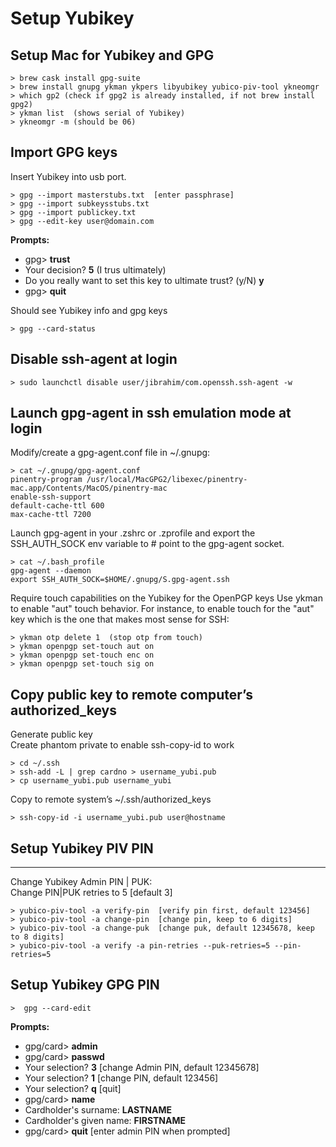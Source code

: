 # Setup Yubikey

## Setup Mac for Yubikey and GPG

```
> brew cask install gpg-suite
> brew install gnupg ykman ykpers libyubikey yubico-piv-tool ykneomgr
> which gp2 (check if gpg2 is already installed, if not brew install gpg2)
> ykman list  (shows serial of Yubikey)
> ykneomgr -m (should be 06)
```

## Import GPG keys
Insert Yubikey into usb port.  

```
> gpg --import masterstubs.txt  [enter passphrase]
> gpg --import subkeysstubs.txt
> gpg --import publickey.txt
> gpg --edit-key user@domain.com
```
**Prompts:**

* gpg> **trust**  
* Your decision?  **5** (I trus ultimately)  
* Do you really want to set this key to ultimate trust? (y/N) **y**
* gpg> **quit**


Should see Yubikey info and gpg keys

```
> gpg --card-status 
```

## Disable ssh-agent at login

```
> sudo launchctl disable user/jibrahim/com.openssh.ssh-agent -w
```

## Launch gpg-agent in ssh emulation mode at login
Modify/create a gpg-agent.conf file in ~/.gnupg:

```
> cat ~/.gnupg/gpg-agent.conf
pinentry-program /usr/local/MacGPG2/libexec/pinentry-mac.app/Contents/MacOS/pinentry-mac
enable-ssh-support
default-cache-ttl 600
max-cache-ttl 7200
```

Launch gpg-agent in your .zshrc or .zprofile and export the SSH_AUTH_SOCK env variable to # point to the gpg-agent socket. 

```
> cat ~/.bash_profile
gpg-agent --daemon
export SSH_AUTH_SOCK=$HOME/.gnupg/S.gpg-agent.ssh
```


Require touch capabilities on the Yubikey for the OpenPGP keys
Use ykman to enable "aut" touch behavior. For instance, to enable touch for the "aut" key 
which is the one that makes most sense for SSH:

```
> ykman otp delete 1  (stop otp from touch)
> ykman openpgp set-touch aut on
> ykman openpgp set-touch enc on
> ykman openpgp set-touch sig on
```

## Copy public key to remote computer’s authorized_keys

Generate public key  
Create phantom private to enable ssh-copy-id to work

```
> cd ~/.ssh
> ssh-add -L | grep cardno > username_yubi.pub
> cp username_yubi.pub username_yubi
```


Copy to remote system’s ~/.ssh/authorized_keys

```
> ssh-copy-id -i username_yubi.pub user@hostname
```

## Setup Yubikey PIV PIN
------------------------------
Change Yubikey Admin PIN | PUK:  
Change PIN|PUK retries to 5 [default 3]

```
> yubico-piv-tool -a verify-pin  [verify pin first, default 123456]
> yubico-piv-tool -a change-pin  [change pin, keep to 6 digits]
> yubico-piv-tool -a change-puk  [change puk, default 12345678, keep to 8 digits]
> yubico-piv-tool -a verify -a pin-retries --puk-retries=5 --pin-retries=5
```

## Setup Yubikey GPG PIN

```
>  gpg --card-edit
```
**Prompts:**  

* gpg/card> **admin**
* gpg/card> **passwd**  
* Your selection? **3** [change Admin PIN, default 12345678]  
* Your selection? **1** [change PIN, default 123456]  
* Your selection? **q** [quit]  
* gpg/card> **name**  
* Cardholder's surname: **LASTNAME**  
* Cardholder's given name: **FIRSTNAME**  
* gpg/card> **quit** [enter admin PIN when prompted]

